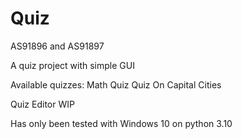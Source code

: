 # Quiz
AS91896 and AS91897

A quiz project with simple GUI

Available quizzes:
	Math Quiz
	Quiz On Capital Cities

Quiz Editor WIP

Has only been tested with Windows 10 on python 3.10
